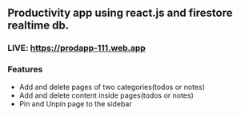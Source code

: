 ## Productivity app using react.js and firestore realtime db.

### LIVE: https://prodapp-111.web.app


### Features
* Add and delete pages of two categories(todos or notes)
* Add and delete content inside pages(todos or notes)
* Pin and Unpin page to the sidebar


